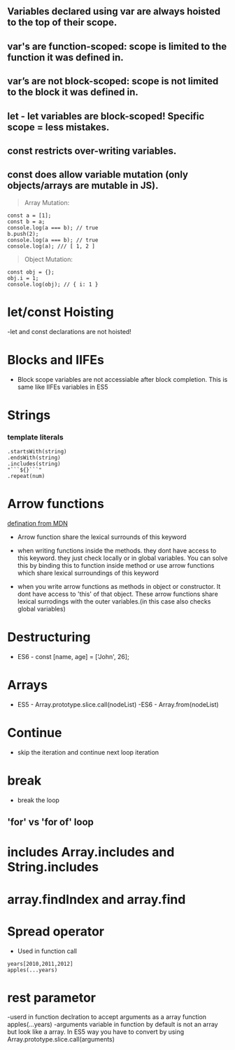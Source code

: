 ## Variables declared using var are always hoisted to the top of their scope.

## var's are function-scoped: scope is limited to the function it was defined in.


## var’s are not block-scoped: scope is not limited to the block it was defined in.
## let - let variables are block-scoped! Specific scope = less mistakes.
## const restricts over-writing variables.
## const does allow variable mutation (only objects/arrays are mutable in JS).

>Array Mutation:
```
const a = [1];
const b = a;
console.log(a === b); // true
b.push(2);
console.log(a === b); // true
console.log(a); /// [ 1, 2 ]
```
>Object Mutation:
```
const obj = {};
obj.i = 1;
console.log(obj); // { i: 1 }
```
# let/const Hoisting
-let and const declarations are not hoisted!

# Blocks and IIFEs
- Block scope variables are not accessiable after block completion. This is same like IIFEs variables in ES5

# Strings
### template literals
```
.startsWith(string)
.endsWith(string)
.includes(string)
"```${}```"
.repeat(num)
```

# Arrow functions
[defination from MDN](https://developer.mozilla.org/en-US/docs/Web/JavaScript/Reference/Functions/Arrow_functions)

- Arrow function share the lexical surrounds of this keyword

- when writing functions inside the methods. they dont have access to this keyword. they just check locally or in global variables. You can solve this by binding this to function inside method or use arrow functions which share lexical surroundings of this keyword

- when you write arrow functions as methods in object or constructor. It dont have access to 'this' of that object. These arrow functions share lexical surrodings with the outer variables.(in this case also checks global variables)

# Destructuring
- ES6 - const [name, age] = ['John', 26];
 
# Arrays
- ES5 - Array.prototype.slice.call(nodeList)
-ES6 - Array.from(nodeList)

# Continue
- skip the iteration and continue next loop iteration
# break
- break the loop

## 'for' vs 'for of' loop
# includes Array.includes and String.includes

# array.findIndex and array.find

# Spread operator
- Used in function call
```
years[2010,2011,2012]
apples(...years)
```
# rest parametor
-userd in function declration to accept arguments as a array
function apples(...years)
-arguments variable in function by default is not an array but look like a array.
In ES5 way you have to convert by using Array.prototype.slice.call(arguments)

#